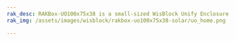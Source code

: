 ```yaml
---
rak_desc: RAKBox-UO100x75x38 is a small-sized WisBlock Unify Enclosure with a solar panel for powering up your devices and charging the batteries. It is an IP65-rated protection class that allows the unit to be used outdoors while protecting the internal components from dust and water.
rak_img: /assets/images/wisblock/rakbox-uo100x75x38-solar/uo_home.png

---
```


<rk-redirect to="/Product-Categories/WisBlock/RAKBox-UO100x75x38-Solar/Overview/" />